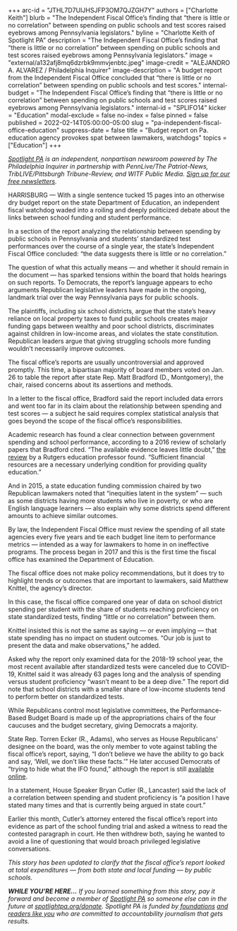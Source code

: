 +++
arc-id = "JTHL7D7UIJHSJFP3OM7QJZGH7Y"
authors = ["Charlotte Keith"]
blurb = "The Independent Fiscal Office’s finding that “there is little or no correlation” between spending on public schools and test scores raised eyebrows among Pennsylvania legislators."
byline = "Charlotte Keith of Spotlight PA"
description = "The Independent Fiscal Office’s finding that “there is little or no correlation” between spending on public schools and test scores raised eyebrows among Pennsylvania legislators."
image = "external/a132afj8mq6dzrbk9mmvjenbtc.jpeg"
image-credit = "ALEJANDRO A. ALVAREZ / Philadelphia Inquirer"
image-description = "A budget report from the Independent Fiscal Office concluded that “there is little or no correlation” between spending on public schools and test scores."
internal-budget = "The Independent Fiscal Office’s finding that “there is little or no correlation” between spending on public schools and test scores raised eyebrows among Pennsylvania legislators."
internal-id = "SPLIFO14"
kicker = "Education"
modal-exclude = false
no-index = false
pinned = false
published = 2022-02-14T05:00:00-05:00
slug = "pa-independent-fiscal-office-education"
suppress-date = false
title = "Budget report on Pa. education agency provokes spat between lawmakers, watchdogs"
topics = ["Education"]
+++

<a href="https://www.spotlightpa.org/"><i>Spotlight PA</i></a><i> is an independent, nonpartisan newsroom powered by The Philadelphia Inquirer in partnership with PennLive/The Patriot-News, TribLIVE/Pittsburgh Tribune-Review, and WITF Public Media. </i><a href="https://www.spotlightpa.org/newsletters"><i>Sign up for our free newsletters</i></a><i>.</i>

HARRISBURG — With a single sentence tucked 15 pages into an otherwise dry budget report on the state Department of Education, an independent fiscal watchdog waded into a roiling and deeply politicized debate about the links between school funding and student performance.

In a section of the report analyzing the relationship between spending by public schools in Pennsylvania and students’ standardized test performances over the course of a single year, the state’s Independent Fiscal Office concluded: “the data suggests there is little or no correlation.”

The question of what this actually means — and whether it should remain in the document — has sparked tensions within the board that holds hearings on such reports. To Democrats, the report’s language appears to echo arguments Republican legislative leaders have made in the ongoing, landmark trial over the way Pennsylvania pays for public schools.

<script src="https://www.spotlightpa.org/embed.js" async></script><div data-spl-embed-version="1" data-spl-src="https://www.spotlightpa.org/embeds/newsletter/"></div>

The plaintiffs, including six school districts, argue that the state’s heavy reliance on local property taxes to fund public schools creates major funding gaps between wealthy and poor school districts, discriminates against children in low-income areas, and violates the state constitution. Republican leaders argue that giving struggling schools more funding wouldn’t necessarily improve outcomes.

The fiscal office’s reports are usually uncontroversial and approved promptly. This time, a bipartisan majority of board members voted on Jan. 26 to table the report after state Rep. Matt Bradford (D., Montgomery), the chair, raised concerns about its assertions and methods.

In a letter to the fiscal office, Bradford said the report included data errors and went too far in its claim about the relationship between spending and test scores — a subject he said requires complex statistical analysis that goes beyond the scope of the fiscal office’s responsibilities.

Academic research has found a clear connection between government spending and school performance, according to a 2016 review of scholarly papers that Bradford cited. “The available evidence leaves little doubt,” <a href="https://www.shankerinstitute.org/resource/does-money-matter-second-edition">the review</a> by a Rutgers education professor found. “Sufficient financial resources are a necessary underlying condition for providing quality education.”

And in 2015, a state education funding commission chaired by two Republican lawmakers noted that “inequities latent in the system” — such as some districts having more students who live in poverty, or who are English language learners — also explain why some districts spend different amounts to achieve similar outcomes.

By law, the Independent Fiscal Office must review the spending of all state agencies every five years and tie each budget line item to performance metrics — intended as a way for lawmakers to home in on ineffective programs. The process began in 2017 and this is the first time the fiscal office has examined the Department of Education.

The fiscal office does not make policy recommendations, but it does try to highlight trends or outcomes that are important to lawmakers, said Matthew Knittel, the agency’s director.

In this case, the fiscal office compared one year of data on school district spending per student with the share of students reaching proficiency on state standardized tests, finding “little or no correlation” between them.

<script src="https://www.spotlightpa.org/embed.js" async></script><div data-spl-embed-version="1" data-spl-src="https://www.spotlightpa.org/embeds/donate/"></div>

Knittel insisted this is not the same as saying — or even implying — that state spending has no impact on student outcomes. “Our job is just to present the data and make observations,” he added.

Asked why the report only examined data for the 2018-19 school year, the most recent available after standardized tests were canceled due to COVID-19, Knittel said it was already 63 pages long and the analysis of spending versus student proficiency “wasn’t meant to be a deep dive.” The report did note that school districts with a smaller share of low-income students tend to perform better on standardized tests.

While Republicans control most legislative committees, the Performance-Based Budget Board is made up of the appropriations chairs of the four caucuses and the budget secretary, giving Democrats a majority.

State Rep. Torren Ecker (R., Adams), who serves as House Republicans’ designee on the board, was the only member to vote against tabling the fiscal office’s report, saying, “I don’t believe we have the ability to go back and say, ‘Well, we don’t like these facts.’” He later accused Democrats of “trying to hide what the IFO found,” although the report is still <a href="https://web.archive.org/20220126152040/http://www.ifo.state.pa.us/download.cfm?file=Resources/Documents/PBB_2022_PDE_REPORT.pdf">available online</a>.

In a statement, House Speaker Bryan Cutler (R., Lancaster) said the lack of a correlation between spending and student proficiency is “a position I have stated many times and that is currently being argued in state court.”

Earlier this month, Cutler’s attorney entered the fiscal office’s report into evidence as part of the school funding trial and asked a witness to read the contested paragraph in court. He then withdrew both, saying he wanted to avoid a line of questioning that would broach privileged legislative conversations.

<i>This story has been updated to clarify that the fiscal office’s report looked at total expenditures — from both state and local funding — by public schools.</i>

<i><b>WHILE YOU’RE HERE...</b></i><i> If you learned something from this story, pay it forward and become a member of </i><a href="https://www.spotlightpa.org/"><i>Spotlight PA</i></a><i> so someone else can in the future at </i><a href="http://spotlightpa.org/donate"><i>spotlightpa.org/donate</i></a><i>. Spotlight PA is funded by</i><a href="https://www.spotlightpa.org/support"><i> foundations</i></a><i> </i><a href="https://www.spotlightpa.org/support"><i>and readers like you</i></a><i> who are committed to accountability journalism that gets results.</i>
